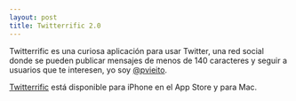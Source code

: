 ```yaml
---
layout: post
title: Twitterrific 2.0
---
```


Twitterrific es una curiosa aplicación para usar Twitter, una red social donde se pueden publicar mensajes de menos de 140 caracteres y seguir a usuarios que te interesen, yo soy [@pvieito](https://twitter.com/pvieito).

[Twitterrific](http://twitterrific.com) está disponible para iPhone en el App Store y para Mac.
